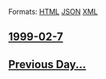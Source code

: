 
Formats: [HTML](1999/02/7/index.html)  [JSON](1999/02/7/index.json)  [XML](1999/02/7/index.xml)  

## [1999-02-7](/news/1999/02/7/index.md)

## [Previous Day...](/news/1999/02/6/index.md)

